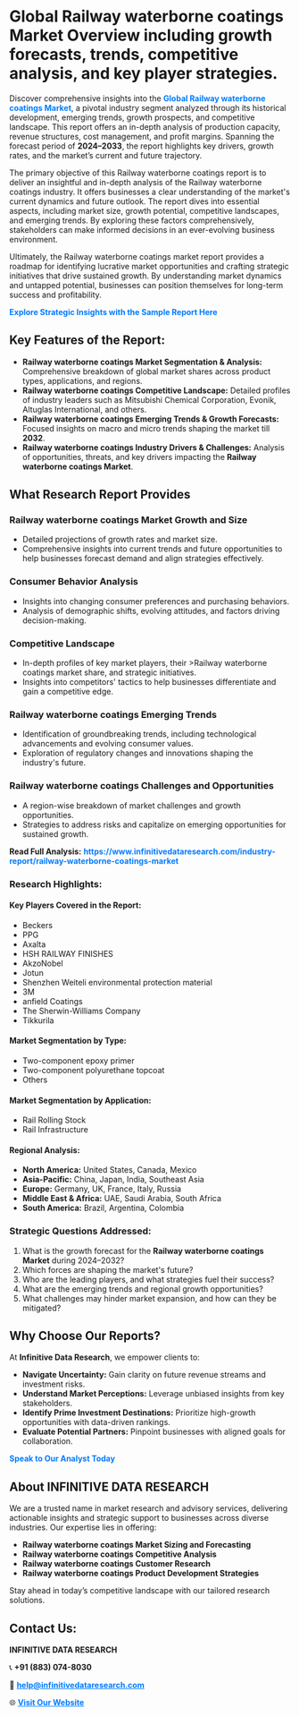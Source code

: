 <h1>Global Railway waterborne coatings Market Overview including growth forecasts, trends, competitive analysis, and key player strategies.</h1>
<p>
Discover comprehensive insights into the 
<a href="https://www.infinitivedataresearch.com/industry-report/railway-waterborne-coatings-market" rel="dofollow" style="color: #007BFF; text-decoration: none;"><strong>Global Railway waterborne coatings Market</strong></a>, a pivotal industry segment analyzed through its historical development, emerging trends, growth prospects, and competitive landscape. This report offers an in-depth analysis of production capacity, revenue structures, cost management, and profit margins. Spanning the forecast period of <strong>2024–2033</strong>, the report highlights key drivers, growth rates, and the market’s current and future trajectory.
</p>
<p>
The primary objective of this Railway waterborne coatings report is to deliver an insightful and in-depth analysis of the Railway waterborne coatings industry. It offers businesses a clear understanding of the market's current dynamics and future outlook. The report dives into essential aspects, including market size, growth potential, competitive landscapes, and emerging trends. By exploring these factors comprehensively, stakeholders can make informed decisions in an ever-evolving business environment.
</p>
<p>
Ultimately, the Railway waterborne coatings market report provides a roadmap for identifying lucrative market opportunities and crafting strategic initiatives that drive sustained growth. By understanding market dynamics and untapped potential, businesses can position themselves for long-term success and profitability.
</p>
<p>
<a href="https://www.infinitivedataresearch.com/request-sample/reportId=105906" style="color: #007BFF; text-decoration: none;"><strong>Explore Strategic Insights with the Sample Report Here</strong></a>
</p>

<h2>Key Features of the Report:</h2>
<ul>
<li><strong>Railway waterborne coatings Market Segmentation & Analysis:</strong> Comprehensive breakdown of global market shares across product types, applications, and regions.</li>
<li><strong>Railway waterborne coatings Competitive Landscape:</strong> Detailed profiles of industry leaders such as Mitsubishi Chemical Corporation, Evonik, Altuglas International, and others.</li>
<li><strong>Railway waterborne coatings Emerging Trends & Growth Forecasts:</strong> Focused insights on macro and micro trends shaping the market till <strong>2032</strong>.</li>
<li><strong>Railway waterborne coatings Industry Drivers & Challenges:</strong> Analysis of opportunities, threats, and key drivers impacting the <strong>Railway waterborne coatings Market</strong>.</li>
</ul>

<h2>What Research Report Provides</h2>
<h3>Railway waterborne coatings Market Growth and Size</h3>
<ul>
<li>Detailed projections of growth rates and market size.</li>
<li>Comprehensive insights into current trends and future opportunities to help businesses forecast demand and align strategies effectively.</li>
</ul>

<h3>Consumer Behavior Analysis</h3>
<ul>
<li>Insights into changing consumer preferences and purchasing behaviors.</li>
<li>Analysis of demographic shifts, evolving attitudes, and factors driving decision-making.</li>
</ul>

<h3>Competitive Landscape</h3>
<ul>
<li>In-depth profiles of key market players, their >Railway waterborne coatings market share, and strategic initiatives.</li>
<li>Insights into competitors' tactics to help businesses differentiate and gain a competitive edge.</li>
</ul>

<h3>Railway waterborne coatings Emerging Trends</h3>
<ul>
<li>Identification of groundbreaking trends, including technological advancements and evolving consumer values.</li>
<li>Exploration of regulatory changes and innovations shaping the industry's future.</li>
</ul>

<h3>Railway waterborne coatings Challenges and Opportunities</h3>
<ul>
<li>A region-wise breakdown of market challenges and growth opportunities.</li>
<li>Strategies to address risks and capitalize on emerging opportunities for sustained growth.</li>
</ul>
<p><strong>Read Full Analysis:</strong> <a href="https://www.infinitivedataresearch.com/industry-report/railway-waterborne-coatings-market" rel="dofollow" style="color: #007BFF; text-decoration: none;"><strong>https://www.infinitivedataresearch.com/industry-report/railway-waterborne-coatings-market</strong></a></p>
<h3>Research Highlights:</h3>
<h4>Key Players Covered in the Report:</h4>
<ul><li>Beckers</li><li>PPG</li><li>Axalta</li><li>HSH RAILWAY FINISHES</li><li>AkzoNobel</li><li>Jotun</li><li>Shenzhen Weiteli environmental protection material</li><li>3M</li><li>anfield Coatings</li><li>The Sherwin-Williams Company</li><li>Tikkurila</li></ul>
<h4>Market Segmentation by Type:</h4>
<ul><li>Two-component epoxy primer</li><li>Two-component polyurethane topcoat</li><li>Others</li></ul>
<h4>Market Segmentation by Application:</h4>
<ul><li>Rail Rolling Stock</li><li>Rail Infrastructure</li></ul>

<h4>Regional Analysis:</h4>
<ul>
<li><strong>North America:</strong> United States, Canada, Mexico</li>
<li><strong>Asia-Pacific:</strong> China, Japan, India, Southeast Asia</li>
<li><strong>Europe:</strong> Germany, UK, France, Italy, Russia</li>
<li><strong>Middle East & Africa:</strong> UAE, Saudi Arabia, South Africa</li>
<li><strong>South America:</strong> Brazil, Argentina, Colombia</li>
</ul>

<h3>Strategic Questions Addressed:</h3>
<ol>
<li>What is the growth forecast for the <strong>Railway waterborne coatings Market</strong> during 2024–2032?</li>
<li>Which forces are shaping the market's future?</li>
<li>Who are the leading players, and what strategies fuel their success?</li>
<li>What are the emerging trends and regional growth opportunities?</li>
<li>What challenges may hinder market expansion, and how can they be mitigated?</li>
</ol>

<h2>Why Choose Our Reports?</h2>
<p>At <strong>Infinitive Data Research</strong>, we empower clients to:</p>
<ul>
<li><strong>Navigate Uncertainty:</strong> Gain clarity on future revenue streams and investment risks.</li>
<li><strong>Understand Market Perceptions:</strong> Leverage unbiased insights from key stakeholders.</li>
<li><strong>Identify Prime Investment Destinations:</strong> Prioritize high-growth opportunities with data-driven rankings.</li>
<li><strong>Evaluate Potential Partners:</strong> Pinpoint businesses with aligned goals for collaboration.</li>
</ul>
<p><a href="https://www.infinitivedataresearch.com/industry-report/railway-waterborne-coatings-market" rel="dofollow" style="color: #007BFF; text-decoration: none;"><strong>Speak to Our Analyst Today</strong></a></p>

<h2>About INFINITIVE DATA RESEARCH</h2>
<p>We are a trusted name in market research and advisory services, delivering actionable insights and strategic support to businesses across diverse industries. Our expertise lies in offering:</p>
<ul>
<li><strong>Railway waterborne coatings Market Sizing and Forecasting</strong></li>
<li><strong>Railway waterborne coatings Competitive Analysis</strong></li>
<li><strong>Railway waterborne coatings Customer Research</strong></li>
<li><strong>Railway waterborne coatings Product Development Strategies</strong></li>
</ul>
<p>Stay ahead in today’s competitive landscape with our tailored research solutions.</p>

<h2>Contact Us:</h2>
<p><strong>INFINITIVE DATA RESEARCH</strong></p>
<p>📞 <strong>+91 (883) 074-8030</strong></p>
<p>📧 <strong><a href="mailto:help@infinitivedataresearch.com" style="color: #007BFF;">help@infinitivedataresearch.com</a></strong></p>
<p>🌐 <strong><a href="https://www.infinitivedataresearch.com" rel="dofollow" style="color: #007BFF;">Visit Our Website</a></strong></p>
